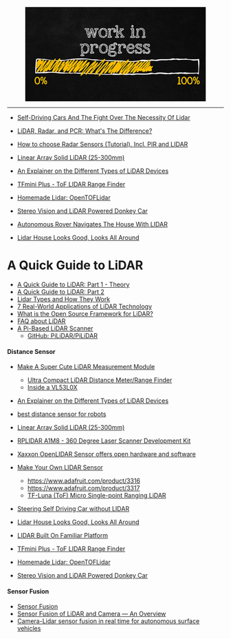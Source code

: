 <!--
Maintainer:   jeffskinnerbox@yahoo.com / www.jeffskinnerbox.me
Version:      0.0.0
-->


<div align="center">
<img src="https://raw.githubusercontent.com/jeffskinnerbox/blog/main/content/images/banners-bkgrds/work-in-progress.jpg" title="These materials require additional work and are not ready for general use." align="center" width=420px height=219px>
</div>


---------------




* [Self-Driving Cars And The Fight Over The Necessity Of Lidar](https://hackaday.com/2025/10/30/self-driving-cars-and-the-fight-over-the-necessity-of-lidar/)



* [LiDAR, Radar, and PCR: What's The Difference?](https://www.sparkfun.com/news/10536)
* [How to choose Radar Sensors (Tutorial). Incl. PIR and LIDAR](https://www.youtube.com/watch?v=PNbAM9IhfBE)
* [Linear Array Solid LiDAR (25-300mm)](https://www.dfrobot.com/product-2645.html)

* [An Explainer on the Different Types of LiDAR Devices](https://www.crowdsupply.com/onion/tau-lidar-camera/updates/an-explainer-on-the-different-types-of-lidar-devices)
* [TFmini Plus - ToF LIDAR Range Finder](https://www.seeedstudio.com/TFmini-Plus-LIDAR-Range-Finder-based-on-ToF-p-3222.html)
* [Homemade Lidar: OpenTOFLidar](https://hackaday.com/2020/03/24/lidar-system-isnt-just-a-rangefinder-anymore/)
* [Stereo Vision and LiDAR Powered Donkey Car](https://www.hackster.io/bluetiger9/stereo-vision-and-lidar-powered-donkey-car-575769)
* [Autonomous Rover Navigates The House With LIDAR](https://hackaday.com/2020/09/22/autonomous-rover-navigates-the-house-with-lidar/)
* [Lidar House Looks Good, Looks All Around](https://hackaday.com/2020/12/20/lidar-house-looks-good-looks-all-around/)


# A Quick Guide to LiDAR

* [A Quick Guide to LiDAR: Part 1 - Theory](https://medium.com/mlearning-ai/a-quick-guide-to-lidar-part-1-theory-7c8ff48af0b9)
* [A Quick Guide to LiDAR: Part 2](https://medium.com/mlearning-ai/a-quick-guide-to-lidar-part-2-cd2dcd2e60fd)
* [Lidar Types and How They Work](https://www.dfrobot.com/blog-1643.html)
* [7 Real-World Applications of LiDAR Technology](https://www.dfrobot.com/blog-1644.html)
* [What is the Open Source Framework for LiDAR?](https://www.dfrobot.com/blog-1647.html)
* [FAQ about LiDAR](https://www.dfrobot.com/forum/topic/320253)
* [A Pi-Based LiDAR Scanner](https://hackaday.com/2025/04/18/a-pi-based-lidar-scanner/)
  * [GitHub: PiLiDAR/PiLiDAR](https://github.com/PiLiDAR/PiLiDAR)



#### Distance Sensor

* [Make A Super Cute LiDAR Measurement Module](https://hackaday.com/2024/06/02/make-a-super-cute-lidar-measurement-module/)
  * [Ultra Compact LiDAR Distance Meter/Range Finder](https://www.instructables.com/Tiny-LiDAR-Laser-Range-Finder/)
  * [Inside a VL53L0X](https://hackaday.io/project/25571-mappydot/log/63298-inside-a-vl53l0x)

* [An Explainer on the Different Types of LiDAR Devices](https://www.crowdsupply.com/onion/tau-lidar-camera/updates/an-explainer-on-the-different-types-of-lidar-devices)
* [best distance sensor for robots](http://www.teraranger.com/products/teraranger-one/)
* [Linear Array Solid LiDAR (25-300mm)](https://www.dfrobot.com/product-2645.html)
* [RPLIDAR A1M8 - 360 Degree Laser Scanner Development Kit](https://www.dfrobot.com/product-1125.html)
* [Xaxxon OpenLIDAR Sensor offers open hardware and software](https://www.geeky-gadgets.com/xaxxon-openlidar-sensor-16-10-2019/)
* [Make Your Own LIDAR Sensor](https://dzone.com/articles/make-your-own-lidar-sensor)
  * <https://www.adafruit.com/product/3316>
  * <https://www.adafruit.com/product/3317>
  * [TF-Luna (ToF) Micro Single-point Ranging LiDAR](https://www.dfrobot.com/product-1995.html?tracking=5e72005d37725)
* [Steering Self Driving Car without LIDAR](https://medium.com/towards-data-science/steering-self-driving-car-without-lidar-a6b0a4d2e2f1)
* [Lidar House Looks Good, Looks All Around](https://hackaday.com/2020/12/20/lidar-house-looks-good-looks-all-around/)
* [LIDAR Built On Familiar Platform](https://hackaday.com/2020/04/11/lidar-built-on-familiar-platform/)
* [TFmini Plus - ToF LIDAR Range Finder](https://www.seeedstudio.com/TFmini-Plus-LIDAR-Range-Finder-based-on-ToF-p-3222.html)
* [Homemade Lidar: OpenTOFLidar](https://hackaday.com/2020/03/24/lidar-system-isnt-just-a-rangefinder-anymore/)
* [Stereo Vision and LiDAR Powered Donkey Car](https://www.hackster.io/bluetiger9/stereo-vision-and-lidar-powered-donkey-car-575769)


#### Sensor Fusion

* [Sensor Fusion](https://towardsdatascience.com/sensor-fusion-90135614fde6)
* [Sensor Fusion of LiDAR and Camera — An Overview](https://medium.com/@navin.rahim/sensor-fusion-of-lidar-and-camera-an-overview-697eb41223a3)
* [Camera-Lidar sensor fusion in real time for autonomous surface vehicles](http://folk.ntnu.no/edmundfo/msc2019-2020/norbye-lidar-camera-reduced.pdf)




